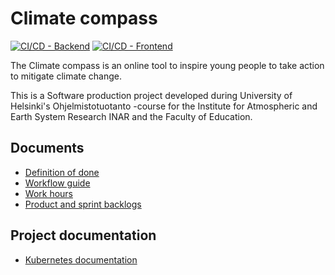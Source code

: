 # Climate compass

[![CI/CD - Backend](https://github.com/Ilmastokompassi/Ilmastokompassi/actions/workflows/backend.yml/badge.svg)](https://github.com/Ilmastokompassi/Ilmastokompassi/actions/workflows/backend.yml)
[![CI/CD - Frontend](https://github.com/Ilmastokompassi/Ilmastokompassi/actions/workflows/frontend.yml/badge.svg)](https://github.com/Ilmastokompassi/Ilmastokompassi/actions/workflows/frontend.yml)

The Climate compass is an online tool to inspire young people to take action to mitigate climate change.

This is a Software production project developed during University of Helsinki's Ohjelmistotuotanto -course for the Institute for Atmospheric and Earth System Research INAR and the Faculty of Education.

## Documents

- [Definition of done](documentation/definition_of_done.md)
- [Workflow guide](documentation/workflow_guide.md)
- [Work hours](documentation/work_hours)
- [Product and sprint backlogs](https://github.com/orgs/Ilmastokompassi/projects/1/views/3)

## Project documentation

- [Kubernetes documentation](documentation/kubernetes.md)
